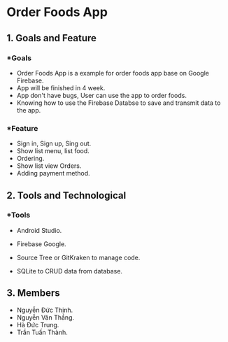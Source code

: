 # Order Foods App
## 1. Goals and Feature
### *Goals
- Order Foods App is a example for order foods app base on Google Firebase.
- App will be finished in 4 week.
- App don't have bugs, User can use the app to order foods.
- Knowing how to use the Firebase Databse to save and transmit data to the app.
### *Feature
- Sign in, Sign up, Sing out.
- Show list menu, list food.
- Ordering.
- Show list view Orders.
- Adding payment method.
## 2. Tools and Technological
### *Tools
- Android Studio.

- Firebase Google.

- Source Tree or GitKraken to manage code.

- SQLite to CRUD data from database.
## 3. Members
- Nguyễn Đức Thịnh.
- Nguyễn Văn Thắng.
- Hà Đức Trung.
- Trần Tuấn Thành.
